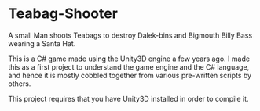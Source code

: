 # Teabag-Shooter
A small Man shoots Teabags to destroy Dalek-bins and Bigmouth Billy Bass wearing a Santa Hat.

This is a C# game made using the Unity3D engine a few years ago. I made this as a first project to understand the game engine and the C# language, and hence it is mostly cobbled together from various pre-written scripts by others.

This project requires that you have Unity3D installed in order to compile it.
